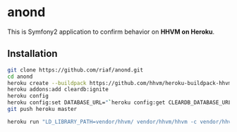 anond
=====

This is Symfony2 application to confirm behavior on **HHVM on Heroku**.


Installation
------------

```sh
git clone https://github.com/riaf/anond.git
cd anond
heroku create --buildpack https://github.com/hhvm/heroku-buildpack-hhvm
heroku addons:add cleardb:ignite
heroku config
heroku config:set DATABASE_URL="`heroku config:get CLEARDB_DATABASE_URL`"
git push heroku master

heroku run "LD_LIBRARY_PATH=vendor/hhvm/ vendor/hhvm/hhvm -c vendor/hhvm/config.hdf app/console --env=prod doctrine:schema:create"
```


